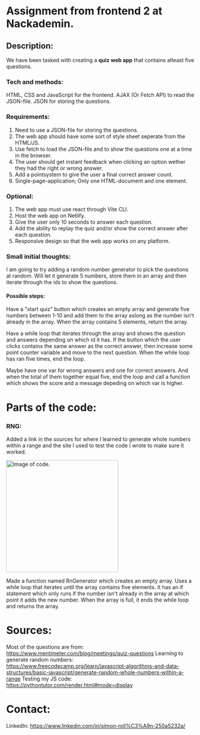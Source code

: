 # Assignment from frontend 2 at Nackademin.
## Description: 
We have been tasked with creating a **quiz web app** that contains atleast five questions. 

### Tech and methods:
HTML, CSS and JavaScript for the frontend.
AJAX (Or Fetch API) to read the JSON-file.
JSON for storing the questions.

### Requirements:
1. Need to use a JSON-file for storing the questions.
2. The web app should have some sort of style sheet seperate from the HTML/JS.
3. Use fetch to load the JSON-file and to show the questions one at a time in the browser.
4. The user should get instant feedback when clicking an option wether they had the right or wrong answer.
5. Add a pointsystem to give the user a final correct answer count.
6. Single-page-application; Only one HTML-document and one element.

### Optional:
1. The web app must use react through Vite CLI.
2. Host the web app on Netlify.
3. Give the user only 10 seconds to answer each question.
4. Add the ability to replay the quiz and/or show the correct answer after each question.
5. Responsive design so that the web app works on any platform.

### Small initial thoughts:
I am going to try adding a random number generator to pick the questions at random. Will let it generate 5 numbers, store them in an array and then iterate through the ids to show the questions.

#### Possible steps:
Have a "start quiz" button which creates an empty array and generate five numbers between 1-10 and add them to the array aslong as the number isn't already in the array.
When the array contains 5 elements, return the array.

Have a while loop that iterates through the array and shows the question and answers depending on which id it has. If the button which the user clicks contains the same answer as the correct answer, then increase some point counter variable and move to the next question.
When the while loop has ran five times, end the loop.

Maybe have one var for wrong answers and one for correct answers. And when the total of them together equal five, end the loop and call a function which shows the score and a message depeding on which var is higher.

# Parts of the code:

### RNG:
Added a link in the sources for where I learned to generate whole numbers within a range and the site I used to test the code I wrote to make sure it worked.

<img src="https://github.com/user-attachments/assets/f05778f6-f011-4060-a620-575034a65459" alt="Image of code." height="300">

Made a function named RnGenerator which creates an empty array. Uses a while loop that iterates until the array contains five elements. It has an if statement which only runs if the number isn't already in the array at which point it adds the new number. When the array is full, it ends the while loop and returns the array.


# Sources:
Most of the questions are from: https://www.mentimeter.com/blog/meetings/quiz-questions
Learning to generate random numbers: https://www.freecodecamp.org/learn/javascript-algorithms-and-data-structures/basic-javascript/generate-random-whole-numbers-within-a-range
Testing my JS code: https://pythontutor.com/render.html#mode=display



# Contact: 
LinkedIn: https://www.linkedin.com/in/simon-roll%C3%A9n-250a5232a/
